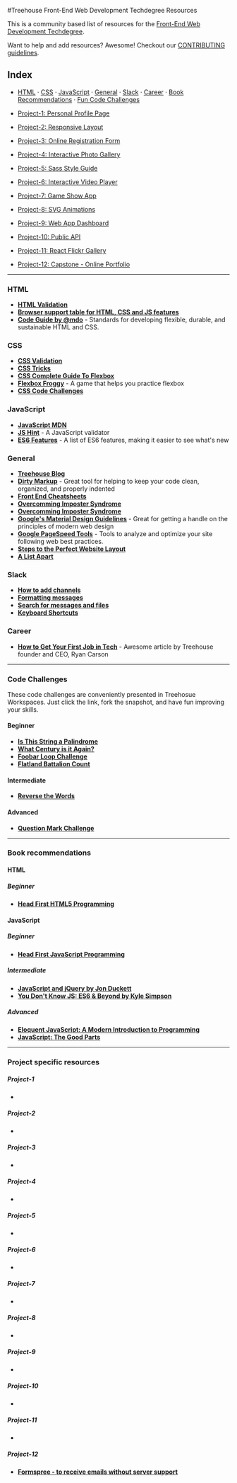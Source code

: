 #Treehouse Front-End Web Development Techdegree Resources


This is a community based list of resources for the [Front-End Web Development Techdegree](https://www.teamtreehouse.com). 

Want to help and add resources? Awesome! Checkout our [CONTRIBUTING guidelines](CONTRIBUTING.md). 
 
## Index

- [HTML](#html) · 
[CSS](#css) · 
[JavaScript](#javascript) · 
[General](#general) · 
[Slack](#slack) · 
[Career](#career) · 
[Book Recommendations](#book-recommendations) ·
[Fun Code Challenges](#code-challenges)

- [Project-1: Personal Profile Page](#project-1)
- [Project-2: Responsive Layout](#project-2)
- [Project-3: Online Registration Form](#project-3)
- [Project-4: Interactive Photo Gallery](#project-4)
- [Project-5: Sass Style Guide](#project-5)
- [Project-6: Interactive Video Player](#project-6)
- [Project-7: Game Show App](#project-7)
- [Project-8: SVG Animations](#project-8)
- [Project-9: Web App Dashboard](#project-9)
- [Project-10: Public API](#project-10)
- [Project-11: React Flickr Gallery](#project-11)
- [Project-12: Capstone - Online Portfolio](#project-12)

-------

### HTML

* **[HTML Validation](https://validator.w3.org/)**
* **[Browser support table for HTML, CSS and JS features](http://caniuse.com/)**
* **[Code Guide by @mdo](http://codeguide.co/)** - Standards for developing flexible, durable, and sustainable HTML and CSS.

### CSS

* **[CSS Validation](https://jigsaw.w3.org/css-validator/)**
* **[CSS Tricks](https://css-tricks.com/)**
* **[CSS Complete Guide To Flexbox](https://css-tricks.com/snippets/css/a-guide-to-flexbox/)**
* **[Flexbox Froggy](http://flexboxfroggy.com/)** - A game that helps you practice flexbox
* **[CSS Code Challenges](https://100dayscss.com/)**

### JavaScript

* **[JavaScript MDN](https://developer.mozilla.org/en-US/docs/Web/JavaScript)**
* **[JS Hint](http://jshint.com/)** - A JavaScript validator
* **[ES6 Features](https://github.com/lukehoban/es6features)** - A list of ES6 features, making it easier to see what's new


### General

* **[Treehouse Blog](http://blog.teamtreehouse.com)**
* **[Dirty Markup](https://www.10bestdesign.com/dirtymarkup/)** - Great tool for helping to keep your code clean, organized, and properly indented
* **[Front End Cheatsheets](https://medium.freecodecamp.org/modern-frontend-hacking-cheatsheets-df9c2566c72a)**
* **[Overcomming Imposter Syndrome](https://medium.com/learn-love-code/developers-how-to-overcome-imposter-syndrome-48edee803cf4)**
* **[Overcomming Imposter Syndrome](https://medium.freecodecamp.org/clobbering-imposter-syndrome-with-your-mental-searchlight-b9df0b2e88eb)**
* **[Google's Material Design Guidelines](https://material.io/guidelines/)** - Great for getting a handle on the principles of modern web design
* **[Google PageSpeed Tools](https://developers.google.com/speed/pagespeed/)** - Tools to analyze and optimize your site following web best practices.
* **[Steps to the Perfect Website Layout](http://www.creativebloq.com/web-design/steps-perfect-website-layout-812625)**
* **[A List Apart](http://alistapart.com/)**

### Slack

* **[How to add channels](https://get.slack.help/hc/en-us/articles/205239967-Browse-and-join-channels)**
* **[Formatting messages](https://get.slack.help/hc/en-us/articles/202288908-Format-your-messages)**
* **[Search for messages and files](https://get.slack.help/hc/en-us/articles/202528808-Search-for-messages-and-files)**
* **[Keyboard Shortcuts](https://get.slack.help/hc/en-us/articles/201374536-Slack-keyboard-shortcuts)**

### Career

* **[How to Get Your First Job in Tech](https://medium.com/team-treehouse/how-to-get-your-first-job-in-tech-7478a51fc78)** - Awesome article by Treehouse founder and CEO, Ryan Carson

-------

### Code Challenges
These code challenges are conveniently presented in Treehosue Workspaces.  Just click the link, fork the snapshot, and have fun improving your skills.

#### Beginner
* **[Is This String a Palindrome](https://w.trhou.se/i6at03939l)**
* **[What Century is it Again?](https://w.trhou.se/bwu980ycrp)**
* **[Foobar Loop Challenge](https://w.trhou.se/h0jqayo7lu)**
* **[Flatland Battalion Count](https://w.trhou.se/0f1zxvo29y)**

#### Intermediate
* **[Reverse the Words](https://w.trhou.se/yju71azuk9)**

#### Advanced
* **[Question Mark Challenge](https://w.trhou.se/jsefd2wmm6)**

-------

### Book recommendations

#### HTML

##### Beginner

* **[Head First HTML5 Programming](https://www.wickedlysmart.com/head-first-html5/)**

#### JavaScript

##### Beginner

* **[Head First JavaScript Programming](https://www.wickedlysmart.com/hfjs/)**

##### Intermediate

* **[JavaScript and jQuery by Jon Duckett](http://javascriptbook.com/)**
* **[You Don't Know JS: ES6 & Beyond by Kyle Simpson](https://github.com/getify/You-Dont-Know-JS/tree/master/es6%20%26%20beyond)**

##### Advanced

* **[Eloquent JavaScript: A Modern Introduction to Programming](http://amzn.to/2gd98k7)**
* **[JavaScript: The Good Parts](http://amzn.to/2hb5XeJ)**

-------

### Project specific resources

#####  Project-1

* **[]()**

#####  Project-2

* **[]()**

#####  Project-3

* **[]()**

#####  Project-4

* **[]()**

#####  Project-5

* **[]()**

#####  Project-6 

* **[]()**

#####  Project-7 

* **[]()**

#####  Project-8 

* **[]()**

#####  Project-9 

* **[]()**

#####  Project-10 

* **[]()**

#####  Project-11

* **[]()**

#####  Project-12

* **[Formspree - to receive emails without server support](https://formspree.io)**

